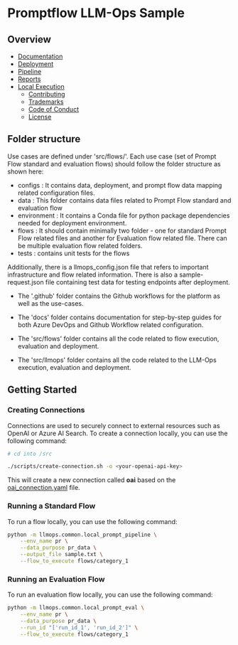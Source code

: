 # Promptflow LLM-Ops Sample <!-- omit in toc -->

## Overview <!-- omit in toc -->

- [Documentation](#documentation)
- [Deployment](#deployment)
- [Pipeline](#pipeline)
- [Reports](#reports)
- [Local Execution](#local-execution)
  - [Contributing](#contributing)
  - [Trademarks](#trademarks)
  - [Code of Conduct](#code-of-conduct)
  - [License](#license)


## Folder structure

Use cases are defined under 'src/flows/<dataset-category>'.
Each use case (set of Prompt Flow standard and evaluation flows) should follow the folder structure as shown here:

- configs          : It contains data, deployment, and prompt flow data mapping related configuration files.
- data             : This folder contains data files related to Prompt Flow standard and evaluation flow
- environment      : It contains a Conda file for python package dependencies needed for deployment environment.
- flows            : It should contain minimally two folder - one for standard Prompt Flow related files and another for Evaluation flow related file. There can be multiple evaluation flow related folders.
- tests            : contains unit tests for the flows

Additionally, there is a llmops_config.json file that refers to important infrastructure and flow related information. There is also a sample-request.json file containing test data for testing endpoints after deployment.

- The '.github' folder contains the Github workflows for the platform as well as the use-cases.

- The 'docs' folder contains documentation for step-by-step guides for both Azure DevOps and Github Workflow related configuration.

- The 'src/flows' folder contains all the code related to flow execution, evaluation and deployment.

- The 'src/llmops' folder contains all the code related to the LLM-Ops execution, evaluation and deployment.

## Getting Started

### Creating Connections

Connections are used to securely connect to external resources such as OpenAI or Azure AI Search.
To create a connection locally, you can use the following command:

```bash
# cd into /src

./scripts/create-connection.sh -o <your-openai-api-key>
```

This will create a new connection called **oai** based on the [oai_connection.yaml](src/connections/oai_connection.yaml) file.

### Running a Standard Flow

To run a flow locally, you can use the following command:

```bash
python -m llmops.common.local_prompt_pipeline \
    --env_name pr \
    --data_purpose pr_data \
    --output_file sample.txt \
    --flow_to_execute flows/category_1
```

### Running an Evaluation Flow

To run an evaluation flow locally, you can use the following command:

```bash
python -m llmops.common.local_prompt_eval \
    --env_name pr \
    --data_purpose pr_data \
    --run_id "['run_id_1', 'run_id_2']" \
    --flow_to_execute flows/category_1
```
